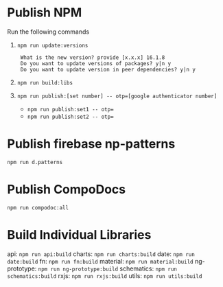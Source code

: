 # Publish NPM


Run the following commands

1. `npm run update:versions`

    ```
     What is the new version? provide [x.x.x] 16.1.8
     Do you want to update versions of packages? y|n y
     Do you want to update version in peer dependencies? y|n y
    ```
2. `npm run build:libs`
3. `npm run publish:[set number] -- otp=[google authenticator number]`
    - `npm run publish:set1 -- otp=`
    - `npm run publish:set2 -- otp=`

# Publish firebase np-patterns
`npm run d.patterns`

# Publish CompoDocs
`npm run compodoc:all`

# Build Individual Libraries

api: `npm run api:build`
charts: `npm run charts:build`
date: `npm run date:build`
fn: `npm run fn:build`
material: `npm run material:build`
ng-prototype: `npm run ng-prototype:build`
schematics: `npm run schematics:build`
rxjs: `npm run rxjs:build`
utils: `npm run utils:build`
